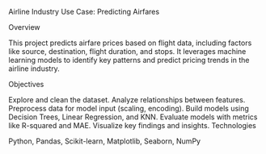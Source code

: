 Airline Industry Use Case: Predicting Airfares

Overview

This project predicts airfare prices based on flight data, including factors like source, destination, flight duration, and stops. It leverages machine learning models to identify key patterns and predict pricing trends in the airline industry.

Objectives

Explore and clean the dataset.
Analyze relationships between features.
Preprocess data for model input (scaling, encoding).
Build models using Decision Trees, Linear Regression, and KNN.
Evaluate models with metrics like R-squared and MAE.
Visualize key findings and insights.
Technologies

Python, Pandas, Scikit-learn, Matplotlib, Seaborn, NumPy
